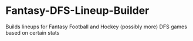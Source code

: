 # Fantasy-DFS-Lineup-Builder
Builds lineups for Fantasy Football and Hockey (possibly more) DFS games based on certain stats 
